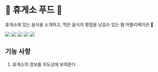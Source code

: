 # 🍔 휴게소 푸드 🍱

휴게소에 있는 음식을 소개하고, 먹은 음식의 평점을 남길수 있는 웹 어플리케이션 🙌


<div>
<img src="https://img.shields.io/badge/TypeScript-3178C6?style=for-the-badge&logo=typescript&logoColor=white">
<img src="https://img.shields.io/badge/Node.js-339933?style=for-the-badge&logo=typescript&logoColor=white">
  <img src="https://img.shields.io/badge/React-61DAFB?style=for-the-badge&logo=typescript&logoColor=white">
    <img src="https://img.shields.io/badge/Next.js-000000?style=for-the-badge&logo=typescript&logoColor=white">
      <img src="https://img.shields.io/badge/styled-components-DB7093?style=for-the-badge&logo=typescript&logoColor=white">
</div>


## 기능 사항

1. 휴게소의 정보를 지도상에 보여준다
